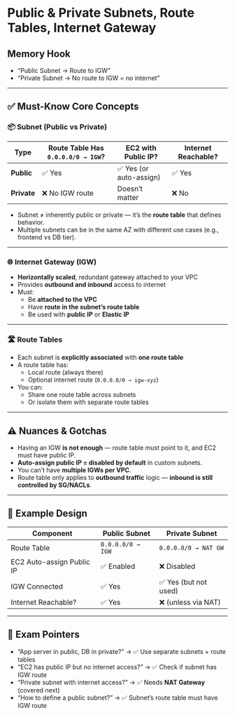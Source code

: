 # Public & Private Subnets, Route Tables, Internet Gateway

## Memory Hook
- “Public Subnet → Route to IGW”
- “Private Subnet → No route to IGW = no internet”

---

## ✅ Must-Know Core Concepts

### 📦 Subnet (Public vs Private)

| Type           | Route Table Has `0.0.0.0/0 → IGW`? | EC2 with Public IP? | Internet Reachable? |
|----------------|-----------------------------|----------------------|----------------------|
| **Public**     | ✅ Yes                        | ✅ Yes (or auto-assign) | ✅ Yes               |
| **Private**    | ❌ No IGW route               | Doesn’t matter       | ❌ No                |

- Subnet ≠ inherently public or private — it’s the **route table** that defines behavior.
- Multiple subnets can be in the same AZ with different use cases (e.g., frontend vs DB tier).

---

### 🌐 Internet Gateway (IGW)

- **Horizontally scaled**, redundant gateway attached to your VPC
- Provides **outbound and inbound** access to internet
- Must:
  - Be **attached to the VPC**
  - Have **route in the subnet’s route table**
  - Be used with **public IP** or **Elastic IP**

---

### 🛣️ Route Tables

- Each subnet is **explicitly associated** with **one route table**
- A route table has:
  - Local route (always there)
  - Optional internet route (`0.0.0.0/0 → igw-xyz`)
- You can:
  - Share one route table across subnets
  - Or isolate them with separate route tables

---

## ⚠️ Nuances & Gotchas

- Having an IGW **is not enough** — route table must point to it, and EC2 must have public IP.
- **Auto-assign public IP = disabled by default** in custom subnets.
- You can’t have **multiple IGWs per VPC**.
- Route table only applies to **outbound traffic** logic — **inbound is still controlled by SG/NACLs**.

---

## 🧪 Example Design

| Component               | Public Subnet           | Private Subnet        |
|--------------------------|--------------------------|------------------------|
| Route Table              | `0.0.0.0/0 → IGW`         | `0.0.0.0/0 → NAT GW`   |
| EC2 Auto-assign Public IP| ✅ Enabled                | ❌ Disabled            |
| IGW Connected            | ✅ Yes                    | ✅ Yes (but not used)  |
| Internet Reachable?      | ✅ Yes                    | ❌ (unless via NAT)    |

---

## 📌 Exam Pointers

- “App server in public, DB in private?” → ✅ Use separate subnets + route tables
- “EC2 has public IP but no internet access?” → ✅ Check if subnet has IGW route
- “Private subnet with internet access?” → ✅ Needs **NAT Gateway** (covered next)
- “How to define a public subnet?” → ✅ Subnet’s route table must have IGW route

